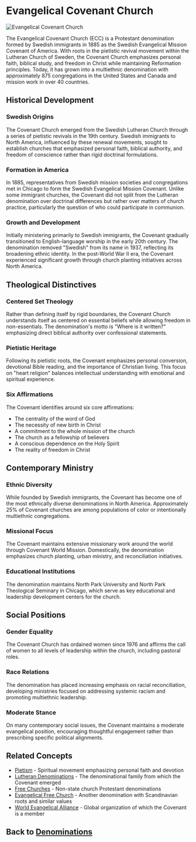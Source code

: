 # Evangelical Covenant Church

![Evangelical Covenant Church](../images/covenant_church.jpg)

The Evangelical Covenant Church (ECC) is a Protestant denomination formed by Swedish immigrants in 1885 as the Swedish Evangelical Mission Covenant of America. With roots in the pietistic revival movement within the Lutheran Church of Sweden, the Covenant Church emphasizes personal faith, biblical study, and freedom in Christ while maintaining Reformation principles. Today, it has grown into a multiethnic denomination with approximately 875 congregations in the United States and Canada and mission work in over 40 countries.

## Historical Development

### Swedish Origins
The Covenant Church emerged from the Swedish Lutheran Church through a series of pietistic revivals in the 19th century. Swedish immigrants to North America, influenced by these renewal movements, sought to establish churches that emphasized personal faith, biblical authority, and freedom of conscience rather than rigid doctrinal formulations.

### Formation in America
In 1885, representatives from Swedish mission societies and congregations met in Chicago to form the Swedish Evangelical Mission Covenant. Unlike some immigrant churches, the Covenant did not split from the Lutheran denomination over doctrinal differences but rather over matters of church practice, particularly the question of who could participate in communion.

### Growth and Development
Initially ministering primarily to Swedish immigrants, the Covenant gradually transitioned to English-language worship in the early 20th century. The denomination removed "Swedish" from its name in 1937, reflecting its broadening ethnic identity. In the post-World War II era, the Covenant experienced significant growth through church planting initiatives across North America.

## Theological Distinctives

### Centered Set Theology
Rather than defining itself by rigid boundaries, the Covenant Church understands itself as centered on essential beliefs while allowing freedom in non-essentials. The denomination's motto is "Where is it written?" emphasizing direct biblical authority over confessional statements.

### Pietistic Heritage
Following its pietistic roots, the Covenant emphasizes personal conversion, devotional Bible reading, and the importance of Christian living. This focus on "heart religion" balances intellectual understanding with emotional and spiritual experience.

### Six Affirmations
The Covenant identifies around six core affirmations:
- The centrality of the word of God
- The necessity of new birth in Christ
- A commitment to the whole mission of the church
- The church as a fellowship of believers
- A conscious dependence on the Holy Spirit
- The reality of freedom in Christ

## Contemporary Ministry

### Ethnic Diversity
While founded by Swedish immigrants, the Covenant has become one of the most ethnically diverse denominations in North America. Approximately 25% of Covenant churches are among populations of color or intentionally multiethnic congregations.

### Missional Focus
The Covenant maintains extensive missionary work around the world through Covenant World Mission. Domestically, the denomination emphasizes church planting, urban ministry, and reconciliation initiatives.

### Educational Institutions
The denomination maintains North Park University and North Park Theological Seminary in Chicago, which serve as key educational and leadership development centers for the church.

## Social Positions

### Gender Equality
The Covenant Church has ordained women since 1976 and affirms the call of women to all levels of leadership within the church, including pastoral roles.

### Race Relations
The denomination has placed increasing emphasis on racial reconciliation, developing ministries focused on addressing systemic racism and promoting multiethnic leadership.

### Moderate Stance
On many contemporary social issues, the Covenant maintains a moderate evangelical position, encouraging thoughtful engagement rather than prescribing specific political alignments.

## Related Concepts

- [Pietism](../beliefs/pietism.md) - Spiritual movement emphasizing personal faith and devotion
- [Lutheran Denominations](lutheran_world_federation.md) - The denominational family from which the Covenant emerged
- [Free Churches](free_church_tradition.md) - Non-state church Protestant denominations
- [Evangelical Free Church](evangelical_free.md) - Another denomination with Scandinavian roots and similar values
- [World Evangelical Alliance](world_evangelical_alliance.md) - Global organization of which the Covenant is a member

## Back to [Denominations](README.md)
